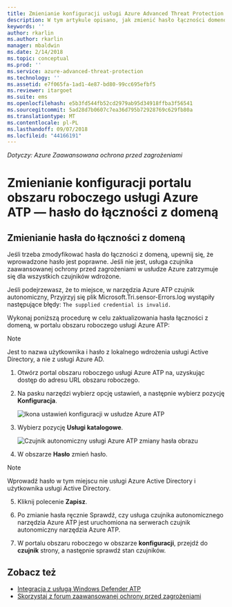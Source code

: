 ```yaml
---
title: Zmienianie konfiguracji usługi Azure Advanced Threat Protection — hasło do łączności z domeną | Dokumentacja firmy Microsoft
description: W tym artykule opisano, jak zmienić hasło łączności domenowej na czujnik autonomiczny narzędzia Azure ATP.
keywords: ''
author: rkarlin
ms.author: rkarlin
manager: mbaldwin
ms.date: 2/14/2018
ms.topic: conceptual
ms.prod: ''
ms.service: azure-advanced-threat-protection
ms.technology: ''
ms.assetid: e7f065fa-1ad1-4e87-bd80-99cc695efbf5
ms.reviewer: itargoet
ms.suite: ems
ms.openlocfilehash: e5b3fd544fb52cd2979ab95d34918ffba3f56541
ms.sourcegitcommit: 5ad28d7b0607c7ea36d795b72928769c629fb80a
ms.translationtype: MT
ms.contentlocale: pl-PL
ms.lasthandoff: 09/07/2018
ms.locfileid: "44166191"
---
```

*Dotyczy: Azure Zaawansowana ochrona przed zagrożeniami*



# <a name="change-azure-atp-workspace-portal-configuration---domain-connectivity-password"></a>Zmienianie konfiguracji portalu obszaru roboczego usługi Azure ATP — hasło do łączności z domeną



## <a name="change-the-domain-connectivity-password"></a>Zmienianie hasła do łączności z domeną
Jeśli trzeba zmodyfikować hasła do łączności z domeną, upewnij się, że wprowadzone hasło jest poprawne. Jeśli nie jest, usługa czujnika zaawansowanej ochrony przed zagrożeniami w usłudze Azure zatrzymuje się dla wszystkich czujników wdrożone.

Jeśli podejrzewasz, że to miejsce, w narzędzia Azure ATP czujnik autonomiczny, Przyjrzyj się plik Microsoft.Tri.sensor-Errors.log wystąpiły następujące błędy: `The supplied credential is invalid.`

Wykonaj poniższą procedurę w celu zaktualizowania hasła łączności z domeną, w portalu obszaru roboczego usługi Azure ATP:

> [!NOTE]
> Jest to nazwa użytkownika i hasło z lokalnego wdrożenia usługi Active Directory, a nie z usługi Azure AD.

1.  Otwórz portal obszaru roboczego usługi Azure ATP na, uzyskując dostęp do adresu URL obszaru roboczego.

2.  Na pasku narzędzi wybierz opcję ustawień, a następnie wybierz pozycję **Konfiguracja**.

    ![Ikona ustawień konfiguracji w usłudze Azure ATP](media/atp-config-menu.png)

3.  Wybierz pozycję **Usługi katalogowe**.

    ![Czujnik autonomiczny usługi Azure ATP zmiany hasła obrazu](media/directory-services.png)

4.  W obszarze **Hasło** zmień hasło.

 > [!NOTE]
 > Wprowadź hasło w tym miejscu nie usługi Azure Active Directory i użytkownika usługi Active Directory.

5.  Kliknij polecenie **Zapisz**.

6.  Po zmianie hasła ręcznie Sprawdź, czy usługa czujnika autonomicznego narzędzia Azure ATP jest uruchomiona na serwerach czujnik autonomiczny narzędzia Azure ATP.

7. W portalu obszaru roboczego w obszarze **konfiguracji**, przejdź do **czujnik** strony, a następnie sprawdź stan czujników.

## <a name="see-also"></a>Zobacz też

- [Integracja z usługą Windows Defender ATP](integrate-wd-atp.md)
- [Skorzystaj z forum zaawansowanej ochrony przed zagrożeniami](https://aka.ms/azureatpcommunity)